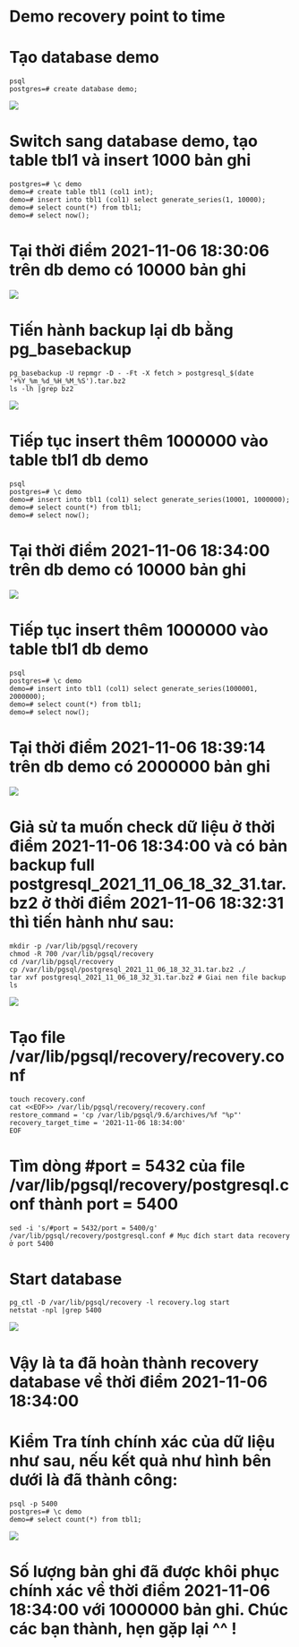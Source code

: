 # Demo recovery point to time
# Tạo database demo
    psql
    postgres=# create database demo;
<img src="./images/Screenshot 2021-11-06 214813.png" />

# Switch sang database demo, tạo table tbl1 và insert 1000 bản ghi
    postgres=# \c demo
    demo=# create table tbl1 (col1 int);
    demo=# insert into tbl1 (col1) select generate_series(1, 10000);
    demo=# select count(*) from tbl1;
    demo=# select now(); 
# Tại thời điểm 2021-11-06 18:30:06 trên db demo có 10000 bản ghi   
<img src="./images/Screenshot 2021-11-06 231119.png" />

# Tiến hành backup lại db bằng  pg_basebackup
    pg_basebackup -U repmgr -D - -Ft -X fetch > postgresql_$(date '+%Y_%m_%d_%H_%M_%S').tar.bz2
    ls -lh |grep bz2
<img src="./images/Screenshot 2021-11-06 231252.png" />

# Tiếp tục insert thêm 1000000 vào table tbl1 db demo
    psql
    postgres=# \c demo
    demo=# insert into tbl1 (col1) select generate_series(10001, 1000000);
    demo=# select count(*) from tbl1;
    demo=# select now();

# Tại thời điểm 2021-11-06 18:34:00 trên db demo có 10000 bản ghi  
<img src="./images/Screenshot 2021-11-06 231438.png" />

# Tiếp tục insert thêm 1000000 vào table tbl1 db demo
    psql
    postgres=# \c demo
    demo=# insert into tbl1 (col1) select generate_series(1000001, 2000000);
    demo=# select count(*) from tbl1;
    demo=# select now();

# Tại thời điểm 2021-11-06 18:39:14 trên db demo có 2000000 bản ghi  
<img src="./images/Screenshot 2021-11-06 231918.png" />

# Giả sử ta muốn check dữ liệu ở thời điểm 2021-11-06 18:34:00 và có bản backup full postgresql_2021_11_06_18_32_31.tar.bz2 ở thời điểm 2021-11-06 18:32:31 thì tiến hành như sau:
    mkdir -p /var/lib/pgsql/recovery
    chmod -R 700 /var/lib/pgsql/recovery
    cd /var/lib/pgsql/recovery
    cp /var/lib/pgsql/postgresql_2021_11_06_18_32_31.tar.bz2 ./
    tar xvf postgresql_2021_11_06_18_32_31.tar.bz2 # Giai nen file backup
    ls
<img src="./images/Screenshot 2021-11-06 222459.png" />

# Tạo file /var/lib/pgsql/recovery/recovery.conf
    touch recovery.conf
    cat <<EOF>> /var/lib/pgsql/recovery/recovery.conf
    restore_command = 'cp /var/lib/pgsql/9.6/archives/%f "%p"'
    recovery_target_time = '2021-11-06 18:34:00'
    EOF
# Tìm dòng #port = 5432 của file  /var/lib/pgsql/recovery/postgresql.conf thành port = 5400
    sed -i 's/#port = 5432/port = 5400/g' /var/lib/pgsql/recovery/postgresql.conf # Mục đích start data recovery ở port 5400 
# Start database
    pg_ctl -D /var/lib/pgsql/recovery -l recovery.log start
    netstat -npl |grep 5400
<img src="./images/Screenshot 2021-11-06 232524.png" />

# Vậy là ta đã hoàn thành recovery database về thời điểm 2021-11-06 18:34:00
# Kiểm Tra tính chính xác của dữ liệu như sau, nếu kết quả như hình bên dưới là đã thành công:
    psql -p 5400
    postgres=# \c demo
    demo=# select count(*) from tbl1;
<img src="./images/Screenshot 2021-11-06 232648.png" />

# Số lượng bản ghi đã được khôi phục chính xác về thời điểm 2021-11-06 18:34:00 với 1000000 bản ghi. Chúc các bạn thành, hẹn gặp lại ^^ !
